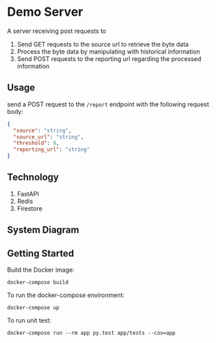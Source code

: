 # Demo Server 
A server receiving post requests to  
1. Send GET requests to the source url to retrieve the byte data 
2. Process the byte data by manipulating with historical information
3. Send POST requests to the reporting url regarding the processed information

## Usage
send a POST request to the `/report` endpoint with the following request body:

```json
{
  "source": "string",
  "source_url": "string",
  "threshold": 0,
  "reporting_url": "string"
}
```
## Technology
1. FastAPI
2. Redis
3. Firestore

## System Diagram



## Getting Started

Build the Docker image:  
```
docker-compose build
```

To run the docker-compose environment: 
```
docker-compose up
```

To run unit test: 
```
docker-compose run --rm app py.test app/tests --cov=app
```
